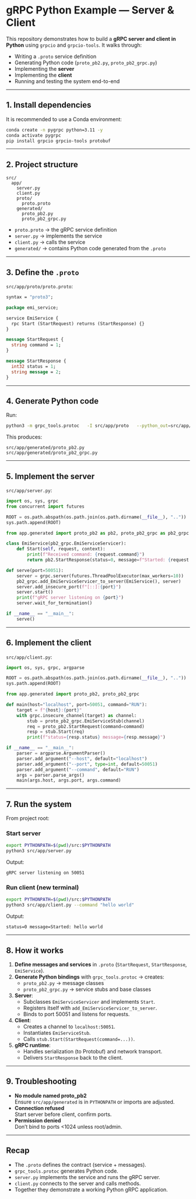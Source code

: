 # gRPC Python Example — Server & Client

This repository demonstrates how to build a **gRPC server and client in Python** using `grpcio` and `grpcio-tools`. It walks through:

- Writing a `.proto` service definition
- Generating Python code (`proto_pb2.py`, `proto_pb2_grpc.py`)
- Implementing the **server**
- Implementing the **client**
- Running and testing the system end-to-end

---

## 1. Install dependencies

It is recommended to use a Conda environment:

```bash
conda create -n pygrpc python=3.11 -y
conda activate pygrpc
pip install grpcio grpcio-tools protobuf
```

---

## 2. Project structure

```
src/
  app/
    server.py
    client.py
    proto/
      proto.proto
    generated/
      proto_pb2.py
      proto_pb2_grpc.py
```

- `proto.proto` → the gRPC service definition
- `server.py` → implements the service
- `client.py` → calls the service
- `generated/` → contains Python code generated from the `.proto`

---

## 3. Define the `.proto`

`src/app/proto/proto.proto`:

```proto
syntax = "proto3";

package emi_service;

service EmiService {
  rpc Start (StartRequest) returns (StartResponse) {}
}

message StartRequest {
  string command = 1;
}

message StartResponse {
  int32 status = 1;
  string message = 2;
}
```

---

## 4. Generate Python code

Run:

```bash
python3 -m grpc_tools.protoc   -I src/app/proto   --python_out=src/app/generated   --grpc_python_out=src/app/generated   ./src/app/proto/proto.proto
```

This produces:

```
src/app/generated/proto_pb2.py
src/app/generated/proto_pb2_grpc.py
```

---

## 5. Implement the server

`src/app/server.py`:

```python
import os, sys, grpc
from concurrent import futures

ROOT = os.path.abspath(os.path.join(os.path.dirname(__file__), ".."))
sys.path.append(ROOT)

from app.generated import proto_pb2 as pb2, proto_pb2_grpc as pb2_grpc

class EmiService(pb2_grpc.EmiServiceServicer):
    def Start(self, request, context):
        print(f"Received command: {request.command}")
        return pb2.StartResponse(status=0, message=f"Started: {request.command}")

def serve(port=50051):
    server = grpc.server(futures.ThreadPoolExecutor(max_workers=10))
    pb2_grpc.add_EmiServiceServicer_to_server(EmiService(), server)
    server.add_insecure_port(f"[::]:{port}")
    server.start()
    print(f"gRPC server listening on {port}")
    server.wait_for_termination()

if __name__ == "__main__":
    serve()
```

---

## 6. Implement the client

`src/app/client.py`:

```python
import os, sys, grpc, argparse

ROOT = os.path.abspath(os.path.join(os.path.dirname(__file__), ".."))
sys.path.append(ROOT)

from app.generated import proto_pb2, proto_pb2_grpc

def main(host="localhost", port=50051, command="RUN"):
    target = f"{host}:{port}"
    with grpc.insecure_channel(target) as channel:
        stub = proto_pb2_grpc.EmiServiceStub(channel)
        req = proto_pb2.StartRequest(command=command)
        resp = stub.Start(req)
        print(f"status={resp.status} message={resp.message}")

if __name__ == "__main__":
    parser = argparse.ArgumentParser()
    parser.add_argument("--host", default="localhost")
    parser.add_argument("--port", type=int, default=50051)
    parser.add_argument("--command", default="RUN")
    args = parser.parse_args()
    main(args.host, args.port, args.command)
```

---

## 7. Run the system

From project root:

### Start server
```bash
export PYTHONPATH=$(pwd)/src:$PYTHONPATH
python3 src/app/server.py
```

Output:
```
gRPC server listening on 50051
```

### Run client (new terminal)
```bash
export PYTHONPATH=$(pwd)/src:$PYTHONPATH
python3 src/app/client.py --command "hello world"
```

Output:
```
status=0 message=Started: hello world
```

---

## 8. How it works

1. **Define messages and services** in `.proto` (`StartRequest`, `StartResponse`, `EmiService`).
2. **Generate Python bindings** with `grpc_tools.protoc` → creates:
   - `proto_pb2.py` → message classes
   - `proto_pb2_grpc.py` → service stubs and base classes
3. **Server**:
   - Subclasses `EmiServiceServicer` and implements `Start`.
   - Registers itself with `add_EmiServiceServicer_to_server`.
   - Binds to port 50051 and listens for requests.
4. **Client**:
   - Creates a channel to `localhost:50051`.
   - Instantiates `EmiServiceStub`.
   - Calls `stub.Start(StartRequest(command=...))`.
5. **gRPC runtime**:
   - Handles serialization (to Protobuf) and network transport.
   - Delivers `StartResponse` back to the client.

---

## 9. Troubleshooting

- **No module named proto_pb2**  
  Ensure `src/app/generated` is in `PYTHONPATH` or imports are adjusted.
- **Connection refused**  
  Start server before client, confirm ports.
- **Permission denied**  
  Don’t bind to ports <1024 unless root/admin.

---

## Recap

- The `.proto` defines the contract (service + messages).
- `grpc_tools.protoc` generates Python code.
- `server.py` implements the service and runs the gRPC server.
- `client.py` connects to the server and calls methods.
- Together they demonstrate a working Python gRPC application.
